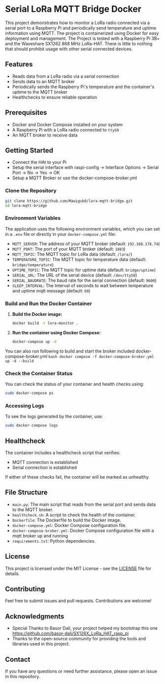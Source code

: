 # Serial LoRa MQTT Bridge Docker

This project demonstrates how to monitor a LoRa radio connected via a serial port to a Raspberry Pi and periodically send temperature and uptime information using MQTT. The project is containerized using Docker for easy deployment and management. The Project is tested with a Raspberry Pi 3B+ and the Waveshare SX1262 868 MHz LoRa-HAT. There is little to nothing that should prohibit usage with other serial connected devices.
## Features

- Reads data from a LoRa radio via a serial connection
- Sends data to an MQTT broker
- Periodically sends the Raspberry Pi's temperature and the container's uptime to the MQTT broker
- Healthchecks to ensure reliable operation

## Prerequisites

- Docker and Docker Compose installed on your system
- A Raspberry Pi with a LoRa radio connected to `ttyS0`
- An MQTT broker to receive data

## Getting Started
- Connect the HAt to your Pi
- Setup the serial interface with raspi-config -> Interface Options -> Serial Port -> No -> Yes -> OK
- Setup a MQTT Broker or use the docker-compose-broker.yml

### Clone the Repository

```bash
git clone https://github.com/Mawiguk0/lora-mqtt-bridge.git
cd lora-mqtt-bridge
```

### Environment Variables

The application uses the following environment variables, which you can set in a `.env` file or directly in your `docker-compose.yml` file:

- `MQTT_SERVER`: The address of your MQTT broker (default: `192.168.178.74`)
- `MQTT_PORT`: The port of your MQTT broker (default: `1883`)
- `MQTT_TOPIC`: The MQTT topic for LoRa data (default: `/lora/`)
- `TEMPERATURE_TOPIC`: The MQTT topic for temperature data (default: `bridge/temperature`)
- `UPTIME_TOPIC`: The MQTT topic for uptime data (default: `bridge/uptime`)
- `SERIAL_URL`: The URL of the serial device (default: `/dev/ttyS0`)
- `SERIAL_BAUDRATE`: The baud rate for the serial connection (default: `9600`)
- `SLEEP_INTERVAL`: The Interval of seconds to wait between temperature and uptime mqtt message (default: `60`)

### Build and Run the Docker Container

1. **Build the Docker image:**

    ```bash
    docker build -t lora-monitor .
    ```

2. **Run the container using Docker Compose:**

    ```bash
    docker-compose up -d
    ```

You can also run following to build and start the broker included docker-compose-broker.yml
    ```bash
    docker compose -f docker-compose-broker.yml up -d --build
    ```

### Check the Container Status

You can check the status of your container and health checks using:

```bash
sudo docker-compose ps
```

### Accessing Logs

To see the logs generated by the container, use:

```bash
sudo docker-compose logs
```

## Healthcheck

The container includes a healthcheck script that verifies:

- MQTT connection is established
- Serial connection is established

If either of these checks fail, the container will be marked as unhealthy.

## File Structure

- `main.py`: The main script that reads from the serial port and sends data to the MQTT broker.
- `healthcheck.sh`: A script to check the health of the container.
- `Dockerfile`: The Dockerfile to build the Docker image.
- `docker-compose.yml`: Docker Compose configuration file.
- `docker-compose-broker.yml`: Docker Compose configuration file with a mqtt broker up and running
- `requirements.txt`: Python dependencies.

## License

This project is licensed under the MIT License - see the [LICENSE](LICENSE) file for details.

## Contributing

Feel free to submit issues and pull requests. Contributions are welcome!

## Acknowledgments
- Special Thanks to Basor Dali, your project helped my bootstrap this one https://github.com/basor-dali/SX126X_LoRa_HAT_rasp_pi
- Thanks to the open-source community for providing the tools and libraries used in this project.

## Contact

If you have any questions or need further assistance, please open an issue in this repository.
